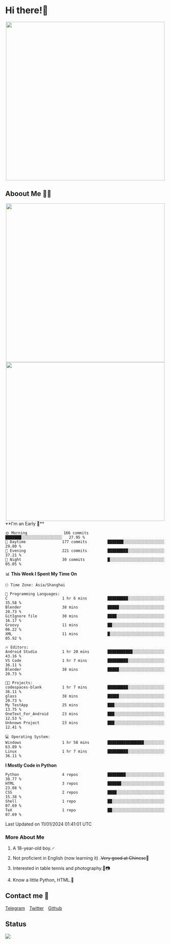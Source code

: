 # Hi there!🎉

<div align=center><img src="https://count.getloli.com/get/@Cicada000?theme=moebooru" width=500px></div>

## Aboout Me 👀💦

<div align=center>
<img src="https://github-readme-stats.vercel.app/api?username=Cicada000&show_icons=true&theme=tokyonight" width=500px>
<br>
<img src="https://github-readme-stats.vercel.app/api/top-langs/?username=Cicada000&show_icons=true&theme=tokyonight&layout=compact" width=500px>
</div>
<!--START_SECTION:waka-->
**I'm an Early 🐤** 

```text
🌞 Morning                166 commits         ███████░░░░░░░░░░░░░░░░░░   27.95 % 
🌆 Daytime                177 commits         ███████░░░░░░░░░░░░░░░░░░   29.80 % 
🌃 Evening                221 commits         █████████░░░░░░░░░░░░░░░░   37.21 % 
🌙 Night                  30 commits          █░░░░░░░░░░░░░░░░░░░░░░░░   05.05 % 
```


📊 **This Week I Spent My Time On** 

```text
🕑︎ Time Zone: Asia/Shanghai

💬 Programming Languages: 
C                        1 hr 6 mins         █████████░░░░░░░░░░░░░░░░   35.58 % 
Blender                  38 mins             █████░░░░░░░░░░░░░░░░░░░░   20.73 % 
GitIgnore file           30 mins             ████░░░░░░░░░░░░░░░░░░░░░   16.17 % 
Groovy                   11 mins             ██░░░░░░░░░░░░░░░░░░░░░░░   06.22 % 
XML                      11 mins             █░░░░░░░░░░░░░░░░░░░░░░░░   05.92 % 

🔥 Editors: 
Android Studio           1 hr 20 mins        ███████████░░░░░░░░░░░░░░   43.16 % 
VS Code                  1 hr 7 mins         █████████░░░░░░░░░░░░░░░░   36.11 % 
Blender                  38 mins             █████░░░░░░░░░░░░░░░░░░░░   20.73 % 

🐱‍💻 Projects: 
codespaces-blank         1 hr 7 mins         █████████░░░░░░░░░░░░░░░░   36.11 % 
glass                    38 mins             █████░░░░░░░░░░░░░░░░░░░░   20.73 % 
My TestApp               25 mins             ███░░░░░░░░░░░░░░░░░░░░░░   13.75 % 
OneText_For_Android      23 mins             ███░░░░░░░░░░░░░░░░░░░░░░   12.53 % 
Unknown Project          23 mins             ███░░░░░░░░░░░░░░░░░░░░░░   12.41 % 

💻 Operating System: 
Windows                  1 hr 58 mins        ████████████████░░░░░░░░░   63.89 % 
Linux                    1 hr 7 mins         █████████░░░░░░░░░░░░░░░░   36.11 % 
```

**I Mostly Code in Python** 

```text
Python                   4 repos             ████████░░░░░░░░░░░░░░░░░   30.77 % 
HTML                     3 repos             ██████░░░░░░░░░░░░░░░░░░░   23.08 % 
CSS                      2 repos             ████░░░░░░░░░░░░░░░░░░░░░   15.38 % 
Shell                    1 repo              ██░░░░░░░░░░░░░░░░░░░░░░░   07.69 % 
TeX                      1 repo              ██░░░░░░░░░░░░░░░░░░░░░░░   07.69 % 
```




 Last Updated on 11/01/2024 01:41:01 UTC
<!--END_SECTION:waka-->

### More About Me

1. A 18-year-old boy.♂

2. Not proficient in English (now learning it) .~~Very good at Chinese~~🤣

3. Interested in table tennis and photography.🏓📷

4. Know a little Python, HTML.🐍


## Contact me 💬

[Telegram](https://t.me/CicadaLYW)&emsp;[Twitter](https://twitter.com/Cicada0001)&emsp;[Github](https://github.com/Cicada000)

## Status
<img src="https://weather-icon.journeyad.repl.co/@hangzhou?v=1" align="left">








